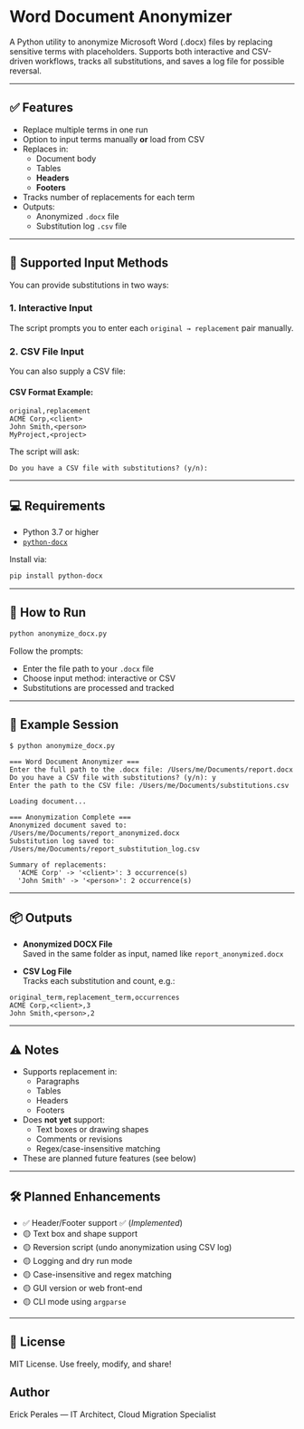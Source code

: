 # Word Document Anonymizer

A Python utility to anonymize Microsoft Word (.docx) files by replacing sensitive terms with placeholders. Supports both interactive and CSV-driven workflows, tracks all substitutions, and saves a log file for possible reversal.

---

## ✅ Features

- Replace multiple terms in one run
- Option to input terms manually **or** load from CSV
- Replaces in:
  - Document body
  - Tables
  - **Headers**
  - **Footers**
- Tracks number of replacements for each term
- Outputs:
  - Anonymized `.docx` file
  - Substitution log `.csv` file

---

## 📁 Supported Input Methods

You can provide substitutions in two ways:

### 1. **Interactive Input**  
The script prompts you to enter each `original → replacement` pair manually.

### 2. **CSV File Input**  
You can also supply a CSV file:

#### CSV Format Example:

```csv
original,replacement
ACME Corp,<client>
John Smith,<person>
MyProject,<project>
```

The script will ask:
```
Do you have a CSV file with substitutions? (y/n):
```

---

## 💻 Requirements

- Python 3.7 or higher
- [`python-docx`](https://pypi.org/project/python-docx/)

Install via:

```bash
pip install python-docx
```

---

## 🚀 How to Run

```bash
python anonymize_docx.py
```

Follow the prompts:
- Enter the file path to your `.docx` file
- Choose input method: interactive or CSV
- Substitutions are processed and tracked

---

## 📄 Example Session

```
$ python anonymize_docx.py

=== Word Document Anonymizer ===
Enter the full path to the .docx file: /Users/me/Documents/report.docx
Do you have a CSV file with substitutions? (y/n): y
Enter the path to the CSV file: /Users/me/Documents/substitutions.csv

Loading document...

=== Anonymization Complete ===
Anonymized document saved to: /Users/me/Documents/report_anonymized.docx
Substitution log saved to: /Users/me/Documents/report_substitution_log.csv

Summary of replacements:
  'ACME Corp' -> '<client>': 3 occurrence(s)
  'John Smith' -> '<person>': 2 occurrence(s)
```

---

## 📦 Outputs

- **Anonymized DOCX File**  
  Saved in the same folder as input, named like `report_anonymized.docx`

- **CSV Log File**  
  Tracks each substitution and count, e.g.:

```csv
original_term,replacement_term,occurrences
ACME Corp,<client>,3
John Smith,<person>,2
```

---

## ⚠️ Notes

- Supports replacement in:
  - Paragraphs
  - Tables
  - Headers
  - Footers
- Does **not yet** support:
  - Text boxes or drawing shapes
  - Comments or revisions
  - Regex/case-insensitive matching
- These are planned future features (see below)

---

## 🛠️ Planned Enhancements

- ✅ Header/Footer support ✅ (*Implemented*)
- 🟡 Text box and shape support
- 🟡 Reversion script (undo anonymization using CSV log)
- 🟡 Logging and dry run mode
- 🟡 Case-insensitive and regex matching
- 🟡 GUI version or web front-end
- 🟡 CLI mode using `argparse`

---

## 📜 License

MIT License. Use freely, modify, and share!

## Author

Erick Perales  — IT Architect, Cloud Migration Specialist